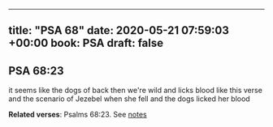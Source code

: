 
---
title: "PSA 68"
date: 2020-05-21 07:59:03 +00:00
book: PSA
draft: false
---

## PSA 68:23

it seems like the dogs of back then we're wild and licks blood like this verse and the scenario of Jezebel when she fell and the dogs licked her blood

**Related verses**: Psalms 68:23. See [notes](https://my.bible.com/notes/3434228533680661373)

